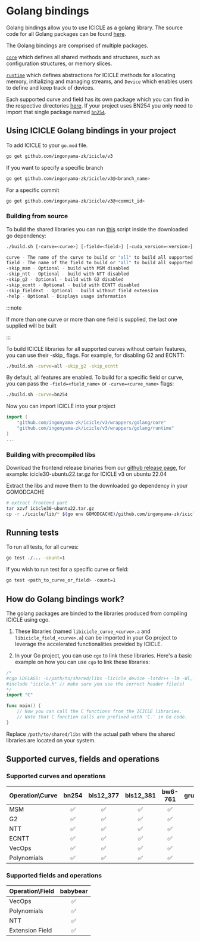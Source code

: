 # Golang bindings

Golang bindings allow you to use ICICLE as a golang library.
The source code for all Golang packages can be found [here](https://github.com/ingonyama-zk/icicle/tree/main/wrappers/golang).

The Golang bindings are comprised of multiple packages.

[`core`](https://github.com/ingonyama-zk/icicle/tree/main/wrappers/golang/core) which defines all shared methods and structures, such as configuration structures, or memory slices.

[`runtime`](https://github.com/ingonyama-zk/icicle/tree/main/wrappers/golang/runtime) which defines abstractions for ICICLE methods for allocating memory, initializing and managing streams, and `Device` which enables users to define and keep track of devices.

Each supported curve and field has its own package which you can find in the respective directories [here](https://github.com/ingonyama-zk/icicle/tree/main/wrappers/golang). If your project uses BN254 you only need to import that single package named [`bn254`](https://github.com/ingonyama-zk/icicle/tree/main/wrappers/golang/curves/bn254).

## Using ICICLE Golang bindings in your project

To add ICICLE to your `go.mod` file.

```bash
go get github.com/ingonyama-zk/icicle/v3
```

If you want to specify a specific branch

```bash
go get github.com/ingonyama-zk/icicle/v3@<branch_name>
```

For a specific commit

```bash
go get github.com/ingonyama-zk/icicle/v3@<commit_id>
```

### Building from source

To build the shared libraries you can run [this](https://github.com/ingonyama-zk/icicle/tree/main/wrappers/golang/build.sh) script inside the downloaded go dependency:

```sh
./build.sh [-curve=<curve>] [-field=<field>] [-cuda_version=<version>] [-skip_msm] [-skip_ntt] [-skip_g2] [-skip_ecntt] [-skip_fieldext]

curve - The name of the curve to build or "all" to build all supported curves
field - The name of the field to build or "all" to build all supported fields
-skip_msm - Optional - build with MSM disabled
-skip_ntt - Optional - build with NTT disabled
-skip_g2 - Optional - build with G2 disabled 
-skip_ecntt - Optional - build with ECNTT disabled
-skip_fieldext - Optional - build without field extension
-help - Optional - Displays usage information
```

:::note

If more than one curve or more than one field is supplied, the last one supplied will be built

:::

To build ICICLE libraries for all supported curves without certain features, you can use their -skip_<feature> flags. For example, for disabling G2 and ECNTT:

```bash
./build.sh -curve=all -skip_g2 -skip_ecntt
```

By default, all features are enabled. To build for a specific field or curve, you can pass the `-field=<field_name>` or `-curve=<curve_name>` flags:

``` bash
./build.sh -curve=bn254
```

Now you can import ICICLE into your project

```go
import (
    "github.com/ingonyama-zk/icicle/v3/wrappers/golang/core"
    "github.com/ingonyama-zk/icicle/v3/wrappers/golang/runtime"
)
...
```

### Building with precompiled libs

Download the frontend release binaries from our [github release page](https://github.com/ingonyama-zk/icicle/releases), for example: icicle30-ubuntu22.tar.gz for ICICLE v3 on ubuntu 22.04

Extract the libs and move them to the downloaded go dependency in your GOMODCACHE

```sh
# extract frontend part
tar xzvf icicle30-ubuntu22.tar.gz
cp -r ./icicle/lib/* $(go env GOMODCACHE)/github.com/ingonyama-zk/icicle/v3@<version>/build/lib/
```

## Running tests

To run all tests, for all curves:

```bash
go test ./... -count=1
```

If you wish to run test for a specific curve or field:

```bash
go test <path_to_curve_or_field> -count=1
```

## How do Golang bindings work?

The golang packages are binded to the libraries produced from compiling ICICLE using cgo.

1. These libraries (named `libicicle_curve_<curve>.a` and `libicicle_field_<curve>.a`) can be imported in your Go project to leverage the accelerated functionalities provided by ICICLE.

2. In your Go project, you can use `cgo` to link these libraries. Here's a basic example on how you can use `cgo` to link these libraries:

```go
/*
#cgo LDFLAGS: -L/path/to/shared/libs -licicle_device -lstdc++ -lm -Wl,-rpath=/path/to/shared/libs
#include "icicle.h" // make sure you use the correct header file(s)
*/
import "C"

func main() {
    // Now you can call the C functions from the ICICLE libraries.
    // Note that C function calls are prefixed with 'C.' in Go code.
}
```

Replace `/path/to/shared/libs` with the actual path where the shared libraries are located on your system.

## Supported curves, fields and operations

### Supported curves and operations

| Operation\Curve | bn254 | bls12_377 | bls12_381 | bw6-761 | grumpkin |
| --------------- | :---: | :-------: | :-------: | :-----: | :------: |
| MSM             |   ✅   |     ✅     |     ✅     |    ✅    |    ✅     |
| G2              |   ✅   |     ✅     |     ✅     |    ✅    |    ❌     |
| NTT             |   ✅   |     ✅     |     ✅     |    ✅    |    ❌     |
| ECNTT           |   ✅   |     ✅     |     ✅     |    ✅    |    ❌     |
| VecOps          |   ✅   |     ✅     |     ✅     |    ✅    |    ✅     |
| Polynomials     |   ✅   |     ✅     |     ✅     |    ✅    |    ❌     |

### Supported fields and operations

| Operation\Field | babybear |
| --------------- | :------: |
| VecOps          |    ✅     |
| Polynomials     |    ✅     |
| NTT             |    ✅     |
| Extension Field |    ✅     |
